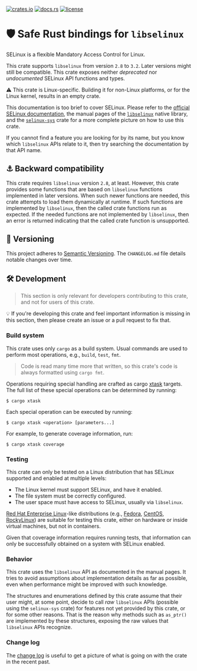 [![crates.io](https://img.shields.io/crates/v/selinux.svg)](https://crates.io/crates/selinux)
[![docs.rs](https://docs.rs/selinux/badge.svg)](https://docs.rs/selinux)
[![license](https://img.shields.io/github/license/koutheir/selinux?color=black)](https://raw.githubusercontent.com/koutheir/selinux/master/LICENSE.txt)

# 🛡️ Safe Rust bindings for `libselinux`

SELinux is a flexible Mandatory Access Control for Linux.

This crate supports `libselinux` from version `2.8` to `3.2`.
Later versions might still be compatible.
This crate exposes neither *deprecated* nor *undocumented* SELinux API functions
and types.

⚠️ This crate is Linux-specific. Building it for non-Linux platforms, or for
the Linux kernel, results in an empty crate.

This documentation is too brief to cover SELinux.
Please refer to the [official SELinux documentation], the manual pages of
the [`libselinux`] native library, and the [`selinux-sys`] crate for a more
complete picture on how to use this crate.

If you cannot find a feature you are looking for by its name, but you know
which `libselinux` APIs relate to it, then try searching the documentation
by that API name.

## ⚓ Backward compatibility

This crate requires `libselinux` version `2.8`, at least.
However, this crate provides some functions that are based on `libselinux`
functions implemented in later versions.
When such newer functions are needed, this crate attempts to load them
dynamically at runtime.
If such functions are implemented by `libselinux`, then the called crate
functions run as expected.
If the needed functions are not implemented by `libselinux`, then an error is
returned indicating that the called crate function is unsupported.

## 🔢 Versioning

This project adheres to [Semantic Versioning].
The `CHANGELOG.md` file details notable changes over time.

## 🛠️ Development

> This section is only relevant for developers contributing to this crate,
> and not for users of this crate.

💡 If you're developing this crate and feel important information is missing
in this section, then please create an issue or a pull request to fix that.

### Build system

This crate uses only `cargo` as a build system. Usual commands are used to
perform most operations, e.g., `build`, `test`, `fmt`.

> Code is read many time more that written, so this crate's code is always
> formatted using `cargo fmt`.

Operations requiring special handling are crafted as cargo [xtask] targets.
The full list of these special operations can be determined by running:
```shell
$ cargo xtask
```
Each special operation can be executed by running:
```shell
$ cargo xtask <operation> [parameters...]
```
For example, to generate coverage information, run:
```shell
$ cargo xtask coverage
```

### Testing

This crate can only be tested on a Linux distribution that has SELinux
supported and enabled at multiple levels:
- The Linux kernel must support SELinux, and have it enabled.
- The file system must be correctly configured.
- The user space must have access to SELinux, usually via `libselinux`.

[Red Hat Enterprise Linux]-like distributions (e.g., [Fedora], [CentOS],
[RockyLinux]) are suitable for testing this crate, either on hardware or inside
virtual machines, but not in containers.

Given that coverage information requires running tests, that information
can only be successfully obtained on a system with SELinux enabled.

### Behavior

This crate uses the `libselinux` API as documented in the manual pages.
It tries to avoid assumptions about implementation details as far as possible,
even when performance might be improved with such knowledge.

The structures and enumerations defined by this crate assume that their user
might, at some point, decide to call *raw* `libselinux` APIs (possible using
the `selinux-sys` crate) for features not yet provided by this crate, or for
some other reasons. That is the reason why methods such as `as_ptr()` are
implemented by these structures, exposing the raw values that `libselinux`
APIs recognize.

### Change log

The [change log] is useful to get a picture of what is going on with the
crate in the recent past.

[Semantic Versioning]: https://semver.org/spec/v2.0.0.html
[official SELinux documentation]: https://access.redhat.com/documentation/en-us/red_hat_enterprise_linux/8/html/using_selinux/index
[`libselinux`]: https://man7.org/linux/man-pages/man8/selinux.8.html
[`selinux-sys`]: https://docs.rs/selinux-sys/
[xtask]: https://github.com/matklad/cargo-xtask
[Red Hat Enterprise Linux]: https://www.redhat.com/en/technologies/linux-platforms/enterprise-linux
[Fedora]: https://getfedora.org/
[CentOS]: https://www.centos.org/
[RockyLinux]: https://rockylinux.org/
[change log]: https://github.com/koutheir/selinux/blob/master/CHANGELOG.md
